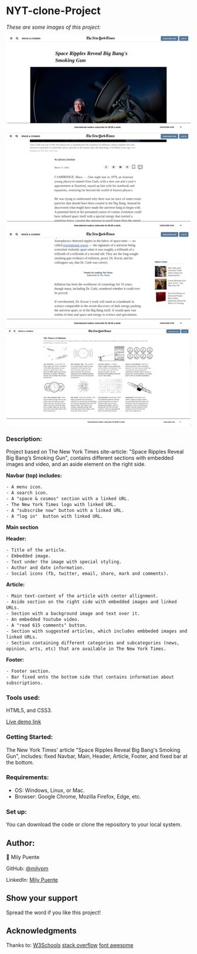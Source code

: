 # NYT-clone-Project

*These are some images of this project:*

![screenshot](images/project-img-readme.png)
![screenshot](images/project-img2-readme.png)
![screenshot](images/project-img3-readme.png)
![screenshot](images/project-img4-readme.png)

### **Description:** 

Project based on The New York Times site-article: "Space Ripples Reveal Big Bang’s Smoking Gun", contains different sections with embedded images and video, and an aside element on the right side.
 
 **Navbar (top) includes:**
 
 	- A menu icon.
 	- A search icon.
 	- A "space & cosmos" section with a linked URL.
 	- The New York Times logo with linked URL.
 	- A "subscribe now" button with a linked URL.
 	- A "log in"  button with linked URL.
 	
 **Main section**
 
  **Header:**
 
 	- Title of the article.
 	- Embedded image.
 	- Text under the image with special styling.
 	- Author and date information.
 	- Social icons (fb, twitter, email, share, mark and comments).
  
  **Article:**
  
 	- Main text-content of the article with center allignment.
 	- Aside section on the right side with embedded images and linked URLs.
 	- Section with a background image and text over it.
 	- An embedded Youtube video.
 	- A "read 615 comments" button.
 	- Section with suggested articles, which includes embbeded images and linked URLs.
 	- Section containing different categories and subcategories (news, opinion, arts, etc) that are available in The New York Times.
  
  **Footer:**
  
 	- Footer section.
 	- Bar fixed onto the bottom side that contains information about subscriptions.
 	
 	
 ### **Tools used:**
 
 HTML5, and CSS3.
 
 
 
  [Live demo link](https://milypm.github.io/NYT-clone-Project/)
 
 
 
 
### **Getting Started:**

The New York Times' article "Space Ripples Reveal Big Bang's Smoking Gun", includes: fixed Navbar, Main, Header, Article, Footer, and fixed bar at the bottom.



 ### **Requirements:** 
 - OS: Windows, Linux, or Mac.
 - Browser: Google Chrome, Mozilla Firefox, Edge, etc.
 


### **Set up:**

You can download the code or clone the repository to your local system.



## **Author:**

👤 Mily Puente

GitHub: [@milypm](https://github.com/milypm)

LinkedIn: [Mily Puente](https://www.linkedin.com/in/milypuentem/)

	
  
## **Show your support**

Spread the word if you like this project!


## **Acknowledgments**

Thanks to:
[W3Schools](http://w3schools-fa.ir)
[stack overflow](https://stackoverflow.com/)
[font awesome](https://fontawesome.com/)
